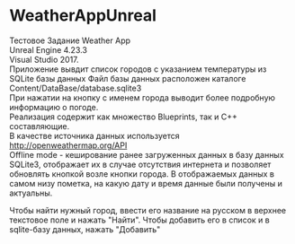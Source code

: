 # WeatherAppUnreal
 Тестовое Задание Weather App  
 Unreal Engine 4.23.3  
 Visual Studio 2017.   
Приложение вывдит список городов с указанием температуры из SQLite базы данных
Файл базы данных расположен каталоге Content/DataBase/database.sqlite3  
При нажатии на кнопку с именем города выводит более подробную информацию о погоде.  
Реализация содержит как множество Blueprints, так и C++ составляющие.  
В качестве источника данных используется http://openweathermap.org/API  
Offline mode - кеширование ранее загруженных данных в базу данных SQLite3, отображает их в
случае отсутствия интернета и позволяет обновлять кнопкой возле кнопки города. В отображаемых данных в самом низу пометка, на какую дату и
время данные были получены и актуальны.  

Чтобы найти нужный город, ввести его название на русском в верхнее текстовое поле и нажать "Найти". Чтобы добавить его в список и в sqlite-базу данных, нажать "Добавить"
